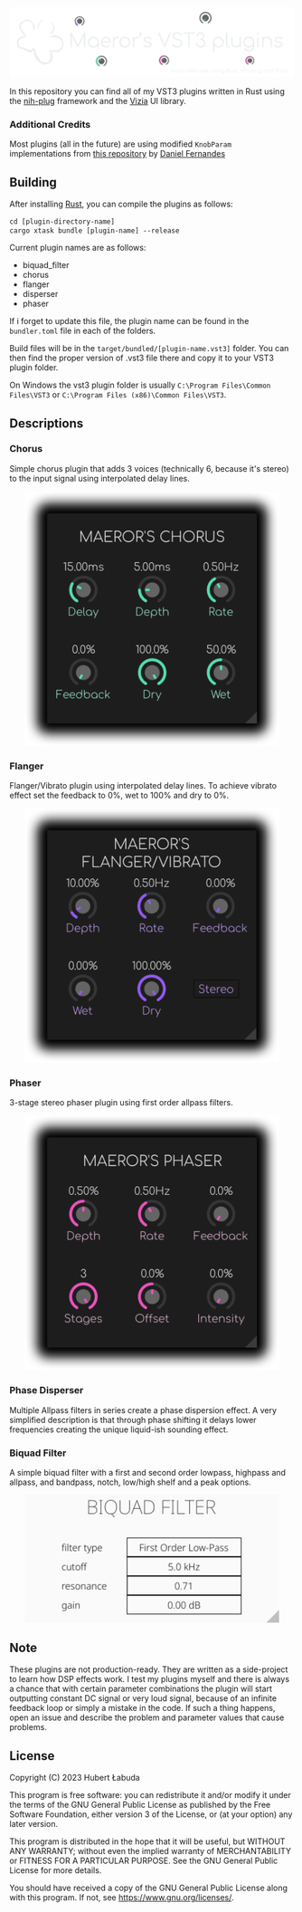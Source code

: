 <p align=”center”>
    <img src="images/banner-transparent.png" alt="banner">
</p>

In this repository you can find all of my VST3 plugins written in Rust using the [nih-plug](https://github.com/robbert-vdh/nih-plug) framework and the [Vizia](https://github.com/vizia/vizia) UI library.

### Additional Credits
Most plugins (all in the future) are using modified `KnobParam` implementations from [this repository](https://github.com/danferns/simple-panner/blob/main/src/editor/param_knob.rs) by [Daniel Fernandes](https://github.com/danferns)

## Building
After installing [Rust](https://rustup.rs/), you can compile the plugins as follows:

```shell
cd [plugin-directory-name]
cargo xtask bundle [plugin-name] --release
```
Current plugin names are as follows:
- biquad_filter
- chorus
- flanger
- disperser
- phaser

If i forget to update this file, the plugin name can be found in the `bundler.toml` file in each of the folders.

Build files will be in the `target/bundled/[plugin-name.vst3]` folder. You can then find the proper version of .vst3 file there and copy it to your VST3 plugin folder.

On Windows the vst3 plugin folder is usually `C:\Program Files\Common Files\VST3` or `C:\Program Files (x86)\Common Files\VST3`.

## Descriptions

### Chorus
Simple chorus plugin that adds 3 voices (technically 6, because it's stereo) to the input signal using interpolated delay lines.

<p align="center" width="100%">
    <img src="images/chorus.png" alt="chorus" width="450">
</p>

### Flanger
Flanger/Vibrato plugin using interpolated delay lines. To achieve vibrato effect set the feedback to 0%, wet to 100% and dry to 0%.

<p align="center" width="100%">
    <img src="images/flanger.png" alt="flanger" width="450">
</p>

### Phaser
3-stage stereo phaser plugin using first order allpass filters.

<p align="center" width="100%">
    <img src="images/phaser.png" alt="phaser" width="450">
</p>

### Phase Disperser
Multiple Allpass filters in series create a phase dispersion effect. A very simplified description is that through phase shifting it delays lower frequencies creating the unique liquid-ish sounding effect.

### Biquad Filter
A simple biquad filter with a first and second order lowpass, highpass and allpass, and bandpass, notch, low/high shelf and a peak options.

<p align="center" width="100%">
    <img src="images/biquad.png" alt="biquad" width="450">
</p>

## Note
These plugins are not production-ready. They are written as a side-project to learn how DSP effects work. I test my plugins myself and there is always a chance that with certain parameter combinations the plugin will start outputting constant DC signal or very loud signal, because of an infinite feedback loop or simply a mistake in the code. If such a thing happens, open an issue and describe the problem and parameter values that cause problems.

## License
Copyright (C) 2023  Hubert Łabuda

This program is free software: you can redistribute it and/or modify
it under the terms of the GNU General Public License as published by
the Free Software Foundation, either version 3 of the License, or
(at your option) any later version.

This program is distributed in the hope that it will be useful,
but WITHOUT ANY WARRANTY; without even the implied warranty of
MERCHANTABILITY or FITNESS FOR A PARTICULAR PURPOSE.  See the
GNU General Public License for more details.

You should have received a copy of the GNU General Public License
along with this program.  If not, see <https://www.gnu.org/licenses/>.